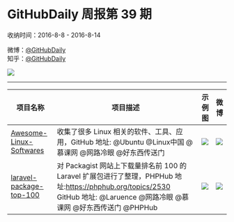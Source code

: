 # GitHubDaily 周报第 39 期

收纳时间：2016-8-8 - 2016-8-14

微博：[@GitHubDaily](https://weibo.com/GitHubDaily)    
知乎：[@GitHubDaily](https://www.zhihu.com/people/githubdaily)

![](https://raw.githubusercontent.com/GitHubDaily/GitHubDaily/master/assets/weixin.png)

---

项目名称 | 项目描述 | 示例图 | 微博
--- | --- | --- | ---
[Awesome-Linux-Softwares](status.github_url) | 收集了很多 Linux 相关的软件、工具、应用，GitHub 地址: @Ubuntu @Linux中国 @慕课网 @网路冷眼 @好东西传送门 | ![](http://ww1.sinaimg.cn/large/006fiYtfjw1f6r7wrapqjj31h82a4wu8.jpg) | [![](https://raw.githubusercontent.com/GitHubDaily/GitHubDaily/master/assets/sina_logo.png)](https://weibo.com/5722964389/E3fpT9SQE)
[laravel-package-top-100](status.github_url) | 对 Packagist 网站上下载量排名前 100 的 Laravel 扩展包进行了整理，PHPHub 地址:https://phphub.org/topics/2530 GitHub 地址: @Laruence @网路冷眼 @慕课网 @好东西传送门 @PHPHub | ![](http://ww2.sinaimg.cn/large/006fiYtfjw1f6oeadujw1j31ek7vmqv6.jpg) | [![](https://raw.githubusercontent.com/GitHubDaily/GitHubDaily/master/assets/sina_logo.png)](https://weibo.com/5722964389/E2SoZbeAv)
